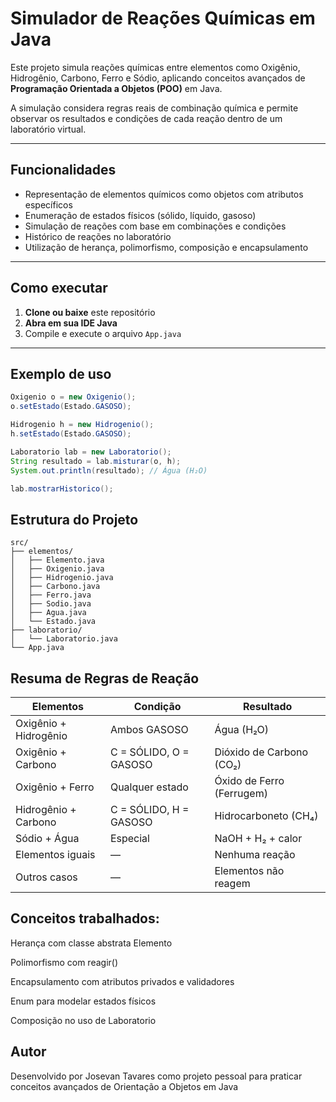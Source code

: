 # Simulador de Reações Químicas em Java

Este projeto simula reações químicas entre elementos como Oxigênio, Hidrogênio, Carbono, Ferro e Sódio, aplicando conceitos avançados de **Programação Orientada a Objetos (POO)** em Java.

A simulação considera regras reais de combinação química e permite observar os resultados e condições de cada reação dentro de um laboratório virtual.

---

## Funcionalidades

- Representação de elementos químicos como objetos com atributos específicos
- Enumeração de estados físicos (sólido, líquido, gasoso)
- Simulação de reações com base em combinações e condições
- Histórico de reações no laboratório
- Utilização de herança, polimorfismo, composição e encapsulamento

---

## Como executar

1. **Clone ou baixe** este repositório
2. **Abra em sua IDE Java**
3. Compile e execute o arquivo `App.java`

---

## Exemplo de uso

```java
Oxigenio o = new Oxigenio();
o.setEstado(Estado.GASOSO);

Hidrogenio h = new Hidrogenio();
h.setEstado(Estado.GASOSO);

Laboratorio lab = new Laboratorio();
String resultado = lab.misturar(o, h);
System.out.println(resultado); // Água (H₂O)

lab.mostrarHistorico();
```

## Estrutura do Projeto
```
src/
├── elementos/
│   ├── Elemento.java
│   ├── Oxigenio.java
│   ├── Hidrogenio.java
│   ├── Carbono.java
│   ├── Ferro.java
│   ├── Sodio.java
│   ├── Agua.java
│   └── Estado.java
├── laboratorio/
│   └── Laboratorio.java
└── App.java
```

## Resuma de Regras de Reação

| Elementos              | Condição                        | Resultado                        |
|------------------------|----------------------------------|----------------------------------|
| Oxigênio + Hidrogênio  | Ambos GASOSO                    | Água (H₂O)                       |
| Oxigênio + Carbono     | C = SÓLIDO, O = GASOSO          | Dióxido de Carbono (CO₂)         |
| Oxigênio + Ferro       | Qualquer estado                 | Óxido de Ferro (Ferrugem)        |
| Hidrogênio + Carbono   | C = SÓLIDO, H = GASOSO          | Hidrocarboneto (CH₄)             |
| Sódio + Água           | Especial                        | NaOH + H₂ + calor                |
| Elementos iguais       | —                               | Nenhuma reação                   |
| Outros casos           | —                               | Elementos não reagem             |

## Conceitos trabalhados:

Herança com classe abstrata Elemento

Polimorfismo com reagir()

Encapsulamento com atributos privados e validadores

Enum para modelar estados físicos

Composição no uso de Laboratorio

## Autor

Desenvolvido por Josevan Tavares como projeto pessoal para praticar conceitos avançados de Orientação a Objetos em Java